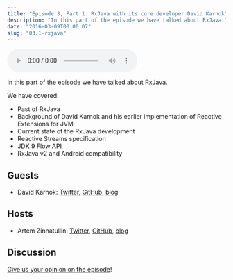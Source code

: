 ```yaml
---
title: "Episode 3, Part 1: RxJava with its core developer David Karnok"
description: "In this part of the episode we have talked about RxJava."
date: "2016-03-09T00:00:07"
slug: "03.1-rxjava"
---
```

<audio controls preload="metadata">
  <source src="https://artemzin.com/static/thecontext/episodes/The.Context.episode.3.part1.mp3" type="audio/mpeg">
</audio>

In this part of the episode we have talked about RxJava.

We have covered:

 - Past of RxJava
 - Background of David Karnok and his earlier implementation of Reactive Extensions for JVM
 - Current state of the RxJava development
 - Reactive Streams specification
 - JDK 9 Flow API
 - RxJava v2 and Android compatibility

## Guests

* David Karnok: [Twitter](https://twitter.com/akarnokd), [GitHub](https://github.com/akarnokd), [blog](http://akarnokd.blogspot.com)

## Hosts

* Artem Zinnatullin: [Twitter](https://twitter.com/artem_zin), [GitHub](https://github.com/artem-zinnatullin), [blog](https://artemzin.com)

## Discussion

[Give us your opinion on the episode](https://github.com/artem-zinnatullin/TheContext-Podcast/issues/25)!
